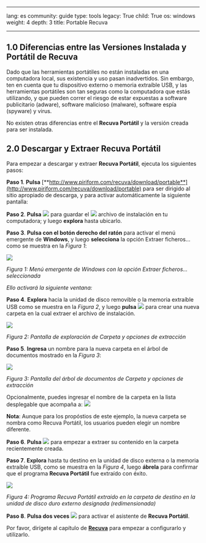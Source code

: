 

---

lang: es
community: guide
type: tools
legacy: True
child: True
os: windows
weight: 4
depth: 3
title: Portable Recuva

---

## 1.0 Diferencias entre las Versiones Instalada y Portátil de Recuva ##

Dado que las herramientas portátiles no están instaladas en una computadora local, sus existencia y uso pasan inadvertidos. Sin embargo, ten en cuenta que tu dispositivo externo o memoria extraíble USB, y las herramientas portátiles son tan seguras como la computadora que estás utilizando, y que pueden correr el riesgo de estar expuestas a software publicitario (adware), software malicioso (malware), software espía (spyware) y virus.

No existen otras diferencias entre el **Recuva Portátil** y la versión creada para ser instalada.

## 2.0 Descargar y Extraer Recuva Portátil ##

Para empezar a descargar y extraer **Recuva Portátil**, ejecuta los siguientes pasos:

**Paso 1**. **Pulsa** [**http://www.piriform.com/recuva/download/portable**](http://www.piriform.com/recuva/download/portable) para ser dirigido al sitio apropiado de descarga, y para activar automáticamente la siguiente pantalla:

**Paso 2**. **Pulsa** ![](/sbox/screen/recuvaportatil-es/02.png) para guardar el ![](/sbox/screen/recuvaportatil-es/03.png) archivo de instalación en tu computadora; y luego **explora** hasta ubicarlo.

**Paso 3**. **Pulsa con el botón derecho del ratón** para activar el menú emergente de **Windows**, y luego **selecciona** la opción Extraer ficheros... como se muestra en la *Figura 1*: 

![](/sbox/screen/recuvaportatil-es/04.png)

*Figura 1: Menú emergente de Windows con la opción Extraer ficheros... seleccionada*

*Ello activará la siguiente ventana:*

**Paso 4**. **Explora** hacia la unidad de disco removible o la memoria extraíble USB como se muestra en la *Figura 2*, y luego **pulsa** ![](/sbox/screen/recuvaportatil-es/05.png) para crear una nueva carpeta en la cual extraer el archivo de instalación.

![](/sbox/screen/recuvaportatil-es/06.png)

*Figura 2: Pantalla de exploración de Carpeta y opciones de extracción*

**Paso 5**. **Ingresa** un nombre para la nueva carpeta en el árbol de documentos mostrado en la *Figura 3*:

![](/sbox/screen/recuvaportatil-es/07.png)

*Figura 3: Pantalla del árbol de documentos de Carpeta y opciones de extracción*

Opcionalmente, puedes ingresar el nombre de la carpeta en la lista desplegable que acompaña a: ![](/sbox/screen/recuvaportatil-es/08.png)

**Nota**: Aunque para los propóstios de este ejemplo, la nueva carpeta se nombra como Recuva Portátil, los usuarios pueden elegir un nombre diferente.

**Paso 6**. **Pulsa** ![](/sbox/screen/recuvaportatil-es/09.png) para empezar a extraer su contenido en la carpeta recientemente creada.

**Paso 7**. **Explora** hasta tu destino en la unidad de disco externa o la memoria extraíble USB, como se muestra en la *Figura 4*, luego **ábrela** para confirmar que el programa **Recuva Portátil** fue extraído con éxito.

![](/sbox/screen/recuvaportatil-es/10.png)

*Figura 4: Programa Recuva Portátil extraido en la carpeta de destino en la unidad de disco duro externo designada (redimensionada)*

**Paso 8**. **Pulsa dos veces** ![](/sbox/screen/recuvaportatil-es/11.png) para activar el asistente de **Recuva Portátil**.

Por favor, dirígete al capítulo de [**Recuva**](/es/recuva_principal) para empezar a configurarlo y utilizarlo.


